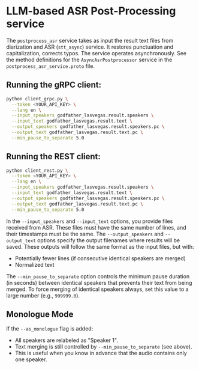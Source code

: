 # LLM-based ASR Post-Processing service

The `postprocess_asr` service takes as input the result text files from diarization and ASR (`stt_async`) service. It restores punctuation and capitalization, corrects typos.
The service operates asynchronously. See the method definitions for the `AsyncAsrPostprocessor` service in the `postprocess_asr_service.proto` file.

## Running the gRPC client:

```bash
python client_grpc.py \
  --token <YOUR_API_KEY> \
  --lang en \
  --input_speakers godfather_lasvegas.result.speakers \
  --input_text godfather_lasvegas.result.text \
  --output_speakers godfather_lasvegas.result.speakers.pc \
  --output_text godfather_lasvegas.result.text.pc \
  --min_pause_to_separate 5.0
```

## Running the REST client:

```bash
python client_rest.py \
  --token <YOUR_API_KEY> \
  --lang en \
  --input_speakers godfather_lasvegas.result.speakers \
  --input_text godfather_lasvegas.result.text \
  --output_speakers godfather_lasvegas.result.speakers.pc \
  --output_text godfather_lasvegas.result.text.pc \
  --min_pause_to_separate 5.0
```

In the `--input_speakers` and `--input_text` options, you provide files received from ASR. These files must have the same number of lines, and their timestamps must be the same.
The `--output_speakers` and `--output_text` options specify the output filenames where results will be saved. These outputs will follow the same format as the input files, but with:

* Potentially fewer lines (if consecutive identical speakers are merged)
* Normalized text

The `--min_pause_to_separate` option controls the minimum pause duration (in seconds) between identical speakers that prevents their text from being merged.
To force merging of identical speakers always, set this value to a large number (e.g., `999999.0`).

## Monologue Mode
If the `--as_monologue` flag is added:

* All speakers are relabeled as "Speaker 1".
* Text merging is still controlled by `--min_pause_to_separate` (see above).
* This is useful when you know in advance that the audio contains only one speaker.
